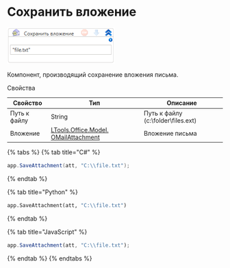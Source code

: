 # Сохранить вложение

![](<../../../.gitbook/assets/image (773).png>)



Компонент, производящий сохранение вложения письма.

Свойства

| Свойство     | Тип                                                                               | Описание                           |
| ------------ | --------------------------------------------------------------------------------- | ---------------------------------- |
| Путь к файлу | String                                                                            | Путь к файлу (c:\folder\files.ext) |
| Вложение     | [LTools.Office.Model. OMailAttachment](../els\_mail/datatypes/omailattachment.md) | Вложение письма                    |

{% tabs %}
{% tab title="C#" %}
```csharp
app.SaveAttachment(att, "C:\\file.txt");
```
{% endtab %}

{% tab title="Python" %}
```python
app.SaveAttachment(att, "C:\\file.txt")
```
{% endtab %}

{% tab title="JavaScript" %}
```javascript
app.SaveAttachment(att, "C:\\file.txt");
```
{% endtab %}
{% endtabs %}
